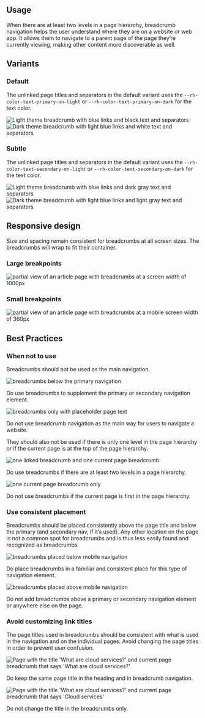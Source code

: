 ## Usage

When there are at least two levels in a page hierarchy, breadcrumb navigation helps the user understand where they are on a website or web app. It allows them to navigate to a parent page of the page they’re currently viewing, making other content more discoverable as well.

## Variants

### Default

The unlinked page titles and separators in the default variant uses the `--rh-color-text-primary-on-light` or `--rh-color-text-primary-on-dark` for the text color.

<div class="grid xs-two-columns">
  <uxdot-example width-adjustment="295px">
    <img src="{{ '../breadcrumb-variant-default-light.svg'  | url }}" alt="Light theme breadcrumb with blue links and black text and separators">
  </uxdot-example>

  <uxdot-example width-adjustment="295px" color-palette="darkest">
    <img src="{{ '../breadcrumb-variant-default-dark.svg'  | url }}" alt="Dark theme breadcrumb with light blue links and white text and separators">
  </uxdot-example>
</div>

### Subtle

The unlinked page titles and separators in the default variant uses the `--rh-color-text-secondary-on-light` or `--rh-color-text-secondary-on-dark` for the text color.

<div class="grid xs-two-columns">
  <uxdot-example width-adjustment="295px">
    <img src="{{ '../breadcrumb-variant-subtle-light.svg'  | url }}" alt="Light theme breadcrumb with blue links and dark gray text and separators">
  </uxdot-example>

  <uxdot-example width-adjustment="295px" color-palette="darkest">
    <img src="{{ '../breadcrumb-variant-subtle-dark.svg'  | url }}" alt="Dark theme breadcrumb with light blue links and light gray text and separators">
  </uxdot-example>
</div>

## Responsive design

Size and spacing remain consistent for breadcrumbs at all screen sizes. The breadcrumbs will wrap to fit their container.

### Large breakpoints

<uxdot-example width-adjustment="1000px" variant="full" alignment="left" no-border>
    <img src="{{ '../breadcrumb-responsive-large-breakpoint.svg' | url }}" alt="partial view of an article page with breadcrumbs at a screen width of 1000px">
  </uxdot-example>

### Small breakpoints

<uxdot-example width-adjustment="360px" variant="full" alignment="left" no-border>
    <img src="{{ '../breadcrumb-responsive-small-breakpoint.svg' | url }}" alt="partial view of an article page with breadcrumbs at a mobile screen width of 360px">
  </uxdot-example>

## Best Practices

### When not to use

Breadcrumbs should not be used as the main navigation.

<div class="grid sm-two-columns">
  <uxdot-best-practice variant="do">
    <uxdot-example slot="image" no-border variant="full" alignment="left">
      <img src="{{ '../breadcrumb-when-not-to-use-do.svg' | url }}" alt="breadcrumbs below the primary navigation">
    </uxdot-example>
    <p>Do use breadcrumbs to supplement the primary or secondary navigation element.</p>
  </uxdot-best-practice>

  <uxdot-best-practice variant="dont">
    <uxdot-example slot="image" no-border variant="full" alignment="left">
      <img src="{{ '../breadcrumb-when-not-to-use-dont.svg' | url }}" alt="breadcrumbs only with placeholder page text">
    </uxdot-example>
    <p>Do not use breadcrumb navigation as the main way for users to navigate a website.</p>
  </uxdot-best-practice>
</div>

They should also not be used if there is only one level in the page hierarchy or if the current page is at the top of the page hierarchy.

<div class="grid sm-two-columns">
  <uxdot-best-practice variant="do">
    <uxdot-example slot="image" no-border variant="full" alignment="left">
      <img src="{{ '../breadcrumb-when-not-to-use-do-2.svg' | url }}" alt="one linked breadcrumb and one current page breadcrumb">
    </uxdot-example>
    <p>Do use breadcrumbs if there are at least two levels in a page hierarchy.</p>
  </uxdot-best-practice>

  <uxdot-best-practice variant="dont">
    <uxdot-example slot="image" no-border variant="full" alignment="left">
      <img src="{{ '../breadcrumb-when-not-to-use-dont-2.svg' | url }}" alt="one current page breadcrumb only">
    </uxdot-example>
    <p>Do not use breadcrumbs if the current page is first in the page hierarchy.</p>
  </uxdot-best-practice>
</div>

### Use consistent placement

Breadcrumbs should be placed consistently above the page title and below the primary (and secondary nav, if it’s used). Any other location on the page is not a common spot for breadcrumbs and is thus less easily found and recognized as breadcrumbs.

<div class="grid sm-two-columns">
  <uxdot-best-practice variant="do">
    <uxdot-example slot="image" no-border variant="full" alignment="left">
      <img src="{{ '../breadcrumb-consistent-placement-do.svg' | url }}" alt="breadcrumbs placed below mobile navigation">
    </uxdot-example>
    <p>Do place breadcrumbs in a familiar and consistent place for this type of navigation element.</p>
  </uxdot-best-practice>

  <uxdot-best-practice variant="dont">
    <uxdot-example slot="image" no-border variant="full" alignment="left">
      <img src="{{ '../breadcrumb-consistent-placement-dont.svg' | url }}" alt="breadcrumbs placed above mobile navigation">
    </uxdot-example>
    <p>Do not add breadcrumbs above a primary or secondary navigation element or anywhere else on the page.</p>
  </uxdot-best-practice>
</div>

### Avoid customizing link titles

The page titles used in breadcrumbs should be consistent with what is used in the navigation and on the individual pages. Avoid changing the page titles in order to prevent user confusion.

<div class="grid sm-two-columns">
  <uxdot-best-practice variant="do">
    <uxdot-example slot="image" no-border variant="full" alignment="left">
      <img src="{{ '../breadcrumb-customizing-link-titles-do.svg' | url }}" alt="Page with the title 'What are cloud services?' and current page breadcrumb that says 'What are cloud services?'">
    </uxdot-example>
    <p>Do keep the same page title in the heading and in breadcrumb navigation.</p>
  </uxdot-best-practice>

  <uxdot-best-practice variant="dont">
    <uxdot-example slot="image" no-border variant="full" alignment="left">
      <img src="{{ '../breadcrumb-customizing-link-titles-dont.svg' | url }}" alt="Page with the title 'What are cloud services?' and current page breadcrumb that says 'Cloud services'">
    </uxdot-example>
    <p>Do not change the title in the breadcrumbs only.</p>
  </uxdot-best-practice>
</div>
